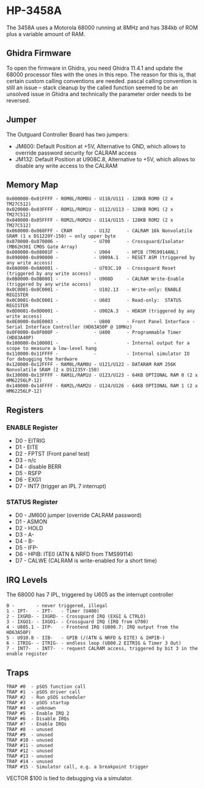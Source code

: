 # HP-3458A

The 3458A uses a Motorola 68000 running at 8MHz and has 384kb of ROM plus a variable amount of RAM.

## Ghidra Firmware

To open the firmware in Ghidra, you need Ghidra 11.4.1 and update the 68000 processor files with the ones in this repo. The reason for this is, that certain custom calling conventions are needed. pascal calling convention is still an issue – stack cleanup by the called function seemed to be an unsolved issue in Ghidra and technically the parameter order needs to be reversed.

## Jumper

The Outguard Controller Board has two jumpers:

- JM600: Default Position at +5V, Alternative to GND, which allows to override password security for CALRAM access
- JM132: Default Position at U908C.8, Alternative to +5V, which allows to disable any write access to the CALRAM

## Memory Map

	0x000000-0x01FFFF - ROM0L/ROM0U - U110/U111 - 128KB ROM0 (2 x TM27C512)
	0x020000-0x03FFFF - ROM1L/ROM1U - U112/U113 - 128KB ROM1 (2 x TM27C512)
	0x040000-0x05FFFF - ROM2L/ROM2U - U114/U115 - 128KB ROM2 (2 x TM27C512)
	0x060000-0x060FFF - CRAM        - U132      - CALRAM 16k Nonvolatile SRAM (1 x DS1220Y-150) – only upper byte
	0x070000-0x070006 -             - U700      - Crossguard/Isolator (MB62H301 CMOS Gate Array)
	0x080000-0x08001F -             - U904      - HPIB (TMS9914ANL)
	0x090000-0x090000 -             - U909A.1   - RESET ASM (triggered by any write access)
	0x0A0000-0x0A0001 -             - U703C.10  - Crossguard Reset (triggered by any write access)
	0x0B0000-0x0B0001 -             - U908D     - CALRAM Write-Enable (triggered by any write access)
	0x0C0001-0x0C0001 -             - U102.13   - Write-only: ENABLE REGISTER
	0x0C0001-0x0C0001 -             - U603      - Read-only:  STATUS REGISTER
	0x0D0001-0x0D0001 -             - U902A.3   - HDASM (triggered by any write access)
	0x0E0000-0x0E0003 -             - U800      - Front Panel Interface - Serial Interface Controller (HD63A50P @ 10MHz)
	0x0F0000-0x0F000F -             - U400      - Programmable Timer (HD83A40P)
	0x100000-0x100001 -             -           - Internal output for a scope to measure a low-level hang
	0x110000-0x11FFFF -             -           - Internal simulator IO for debugging the hardware
	0x120000-0x12FFFF - RAM0L/RAM0U - U121/U122 - DATARAM RAM 256K Nonvolatile SRAM (2 x DS1235Y-150)
	0x130000-0x13FFFF - RAM1L/RAM1U - U123/U123 - 64KB OPTIONAL RAM 0 (2 x HM62256LP-12)
	0x140000-0x14FFFF - RAM2L/RAM2U - U124/U126 - 64KB OPTIONAL RAM 1 (2 x HM62256LP-12)

## Registers

### ENABLE Register

- D0 - EITRIG
- D1 - EITE
- D2 - FPTST (Front panel test)
- D3 - n/c
- D4 - disable BERR
- D5 - RSFP
- D6 - EXG1
- D7 - INT7 (trigger an IPL 7 interrupt)

### STATUS Register

- D0 - JM600 jumper (override CALRAM password)
- D1 - ASMON
- D2 - HOLD
- D3 - A-
- D4 - B-
- D5 - IFP-
- D6 - HPIB: ITE0 (ATN & NRFD from TMS99114)
- D7 - CALWE (CALRAM is write-enabled for a short time)

## IRQ Levels

The 68000 has 7 IPL, triggered by U605 as the interrupt controller

    0 -        - never triggered, illegal
	1 - IPT-   - IPT-   - Timer (U400)
	2 - IXGRD- - IXGRD- - Crossguard IRQ (EXGI & CTRLO)
	3 - IXGO1- - IXGO1- - Crossguard IRQ (IRQ from U700)
	4 - U805.1 - IFP-   - Frontend IRQ (U800.7: IRQ output from the HD63A50P)
	5 - U910.8 - IIB-   - GPIB (/(ATN & NRFD & EITE) & IHPIB-)
	6 - ITRIG- - ITRIG- - endless loop (U800.2 EITRIG & Timer 3 Out)
	7 - INT7-  - INT7-  - request CALRAM access, triggered by bit 3 in the enable register

## Traps

	TRAP #0  - pSOS function call
	TRAP #1  - pSOS driver call
	TRAP #2  - Run pSOS scheduler
	TRAP #3  - pSOS startup
	TRAP #4  - unknown
	TRAP #5  - Enable IRQ 2
	TRAP #6  - Disable IRQs
	TRAP #7  - Enable IRQs
	TRAP #8  - unused
	TRAP #9  - unused
	TRAP #10 - unused
	TRAP #11 - unused
	TRAP #12 - unused
	TRAP #13 - unused
	TRAP #14 - unused
	TRAP #15 - Simulator call, e.g. a breakpoint trigger

VECTOR $100 is tied to debugging via a simulator.
